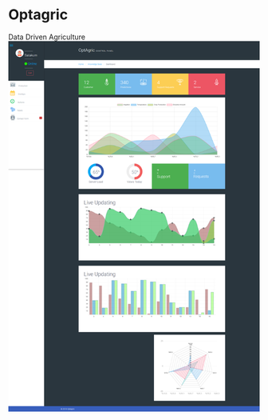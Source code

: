 # Optagric
Data Driven Agriculture
<img src="https://raw.githubusercontent.com/KursatCAKAL/Optagric/master/Page.png">
